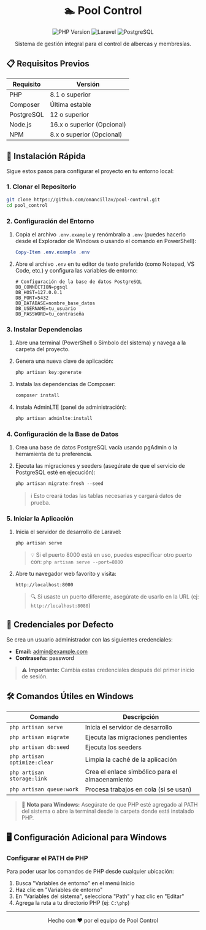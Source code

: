 <div align="center">
    
# 🏊 Pool Control

![PHP Version](https://img.shields.io/badge/PHP-8.1%2B-777BB4?style=for-the-badge&logo=php&logoColor=white)
![Laravel](https://img.shields.io/badge/Laravel-FF2D20?style=for-the-badge&logo=laravel&logoColor=white)
![PostgreSQL](https://img.shields.io/badge/PostgreSQL-316192?style=for-the-badge&logo=postgresql&logoColor=white)

Sistema de gestión integral para el control de albercas y membresías.

</div>

## 📋 Requisitos Previos

| Requisito | Versión |
|-----------|---------|
| PHP | 8.1 o superior |
| Composer | Última estable |
| PostgreSQL | 12 o superior |
| Node.js | 16.x o superior (Opcional) |
| NPM | 8.x o superior (Opcional) |

## 🚀 Instalación Rápida

Sigue estos pasos para configurar el proyecto en tu entorno local:

### 1. Clonar el Repositorio

```bash
git clone https://github.com/omancillav/pool-control.git
cd pool_control
```

### 2. Configuración del Entorno

1. Copia el archivo `.env.example` y renómbralo a `.env` (puedes hacerlo desde el Explorador de Windows o usando el comando en PowerShell):
   ```powershell
   Copy-Item .env.example .env
   ```

2. Abre el archivo `.env` en tu editor de texto preferido (como Notepad, VS Code, etc.) y configura las variables de entorno:
   ```env
   # Configuración de la base de datos PostgreSQL
   DB_CONNECTION=pgsql
   DB_HOST=127.0.0.1
   DB_PORT=5432
   DB_DATABASE=nombre_base_datos
   DB_USERNAME=tu_usuario
   DB_PASSWORD=tu_contraseña
   ```

### 3. Instalar Dependencias

1. Abre una terminal (PowerShell o Símbolo del sistema) y navega a la carpeta del proyecto.

2. Genera una nueva clave de aplicación:
   ```powershell
   php artisan key:generate
   ```

3. Instala las dependencias de Composer:
   ```powershell
   composer install
   ```

4. Instala AdminLTE (panel de administración):
   ```powershell
   php artisan adminlte:install
   ```

### 4. Configuración de la Base de Datos

1. Crea una base de datos PostgreSQL vacía usando pgAdmin o la herramienta de tu preferencia.

2. Ejecuta las migraciones y seeders (asegúrate de que el servicio de PostgreSQL esté en ejecución):
   ```powershell
   php artisan migrate:fresh --seed
   ```
   
   > ℹ️ Esto creará todas las tablas necesarias y cargará datos de prueba.

### 5. Iniciar la Aplicación

1. Inicia el servidor de desarrollo de Laravel:
   ```powershell
   php artisan serve
   ```
   
   > 💡 Si el puerto 8000 está en uso, puedes especificar otro puerto con: `php artisan serve --port=8080`

2. Abre tu navegador web favorito y visita:
   ```
   http://localhost:8000
   ```
   
   > 🔍 Si usaste un puerto diferente, asegúrate de usarlo en la URL (ej: `http://localhost:8080`)

## 🔑 Credenciales por Defecto

Se crea un usuario administrador con las siguientes credenciales:

- **Email:** admin@example.com
- **Contraseña:** password

> ⚠️ **Importante:** Cambia estas credenciales después del primer inicio de sesión.

## 🛠️ Comandos Útiles en Windows

| Comando | Descripción |
|---------|-------------|
| `php artisan serve` | Inicia el servidor de desarrollo |
| `php artisan migrate` | Ejecuta las migraciones pendientes |
| `php artisan db:seed` | Ejecuta los seeders |
| `php artisan optimize:clear` | Limpia la caché de la aplicación |
| `php artisan storage:link` | Crea el enlace simbólico para el almacenamiento |
| `php artisan queue:work` | Procesa trabajos en cola (si se usan) |

> 📝 **Nota para Windows:** Asegúrate de que PHP esté agregado al PATH del sistema o abre la terminal desde la carpeta donde está instalado PHP.

## 🖥️ Configuración Adicional para Windows

### Configurar el PATH de PHP
Para poder usar los comandos de PHP desde cualquier ubicación:

1. Busca "Variables de entorno" en el menú Inicio
2. Haz clic en "Variables de entorno"
3. En "Variables del sistema", selecciona "Path" y haz clic en "Editar"
4. Agrega la ruta a tu directorio PHP (ej: `C:\php`)

---

<div align="center">
    Hecho con ❤️ por el equipo de Pool Control
</div>
